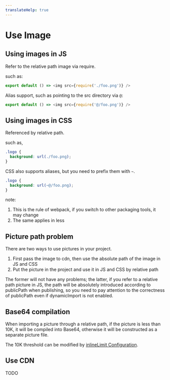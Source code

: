 ```yaml
---
translateHelp: true
---
```


# Use Image


## Using images in JS

Refer to the relative path image via require.

such as:

```js
export default () => <img src={require('./foo.png')} />
```

Alias ​​support, such as pointing to the src directory via `@`:

```js
export default () => <img src={require('@/foo.png')} />
```

## Using images in CSS

Referenced by relative path.

such as,

```css
.logo {
  background: url(./foo.png);
}
```

CSS also supports aliases, but you need to prefix them with `~`.

```css
.logo {
  background: url(~@/foo.png);
}
```

note:

1. This is the rule of webpack, if you switch to other packaging tools, it may change
2. The same applies in less

## Picture path problem

There are two ways to use pictures in your project.

1. First pass the image to cdn, then use the absolute path of the image in JS and CSS
2. Put the picture in the project and use it in JS and CSS by relative path

The former will not have any problems; the latter, if you refer to a relative path picture in JS, the path will be absolutely introduced according to publicPath when publishing, so you need to pay attention to the correctness of publicPath even if dynamicImport is not enabled.

## Base64 compilation

When importing a picture through a relative path, if the picture is less than 10K, it will be compiled into Base64, otherwise it will be constructed as a separate picture file.

The 10K threshold can be modified by [inlineLimit Configuration](../config#inlinelimit).

## Use CDN

TODO
